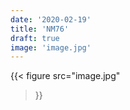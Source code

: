 ```yaml
---
date: '2020-02-19'
title: 'NM76'
draft: true
image: 'image.jpg'
---
```


{{< figure
  src="image.jpg"
>}}
